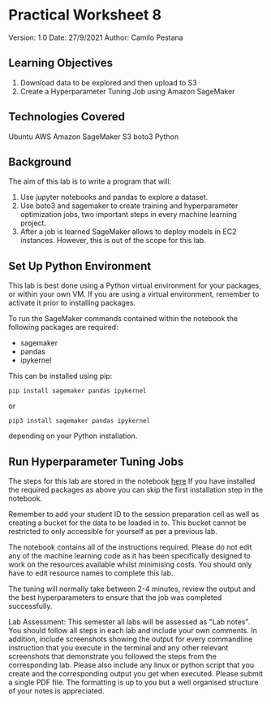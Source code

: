 # Practical Worksheet 8

Version: 1.0 Date: 27/9/2021 Author: Camilo Pestana

## Learning Objectives

1. Download data to be explored and then upload to S3
2. Create a Hyperparameter Tuning Job using Amazon SageMaker

## Technologies Covered

Ubuntu
AWS
Amazon SageMaker
S3
boto3
Python

## Background

The aim of this lab is to write a program that will:

1. Use jupyter notebooks and pandas to explore a dataset.
2. Use boto3 and sagemaker to create training and hyperparameter optimization jobs, two important steps in every machine learning project.
3. After a job is learned SageMaker allows to deploy models in EC2 instances. However, this is out of the scope for this lab.

## Set Up Python Environment

This lab is best done using a Python virtual environment for your packages, or within your own VM. If you are using a virtual environment, remember to activate it prior to installing packages.

To run the SageMaker commands contained within the notebook the following packages are required:
- sagemaker
- pandas
- ipykernel

This can be installed using pip:
```
pip install sagemaker pandas ipykernel
```
or
```
pip3 install sagemaker pandas ipykernel
```
depending on your Python installation.

## Run Hyperparameter Tuning Jobs

The steps for this lab are stored in the notebook [here](https://github.com/uwacsp/cits5503/blob/master/Labs/src/LabAI.ipynb)
If you have installed the required packages as above you can skip the first installation step in the notebook.

Remember to add your student ID to the session preparation cell as well as creating a bucket for the data to be loaded in to. This bucket cannot be restricted to only accessible for yourself as per a previous lab.

The notebook contains all of the instructions required. Please do not edit any of the machine learning code as it has been specifically designed to work on the resources available whilst minimising costs. You should only have to edit resource names to complete this lab.

The tuning will normally take between 2-4 minutes, review the output and the best hyperparameters to ensure that the job was completed successfully.


Lab Assessment:
This semester all labs will be assessed as "Lab notes". You should follow all steps in each lab and include your own comments. In addition, include screenshots showing the output for every commandline instruction that you execute in the terminal and any other relevant screenshots that demonstrate you followed the steps from the corresponding lab. Please also include any linux or python script that you create and the corresponding output you get when executed.
Please submit a single PDF file. The formatting is up to you but a well organised structure of your notes is appreciated.












